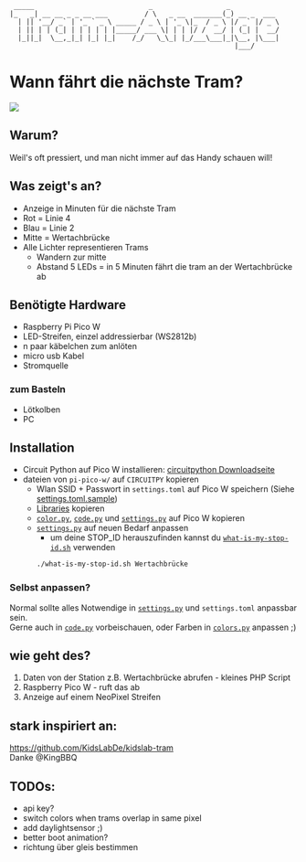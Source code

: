 ```
 _____                            _                  _            
|_   _| __ __ _ _ __ ___         / \   _ __  _______(_) __ _  ___ 
  | || '__/ _` | '_ ` _ \ _____ / _ \ | '_ \|_  / _ \ |/ _` |/ _ \
  | || | | (_| | | | | | |_____/ ___ \| | | |/ /  __/ | (_| |  __/
  |_||_|  \__,_|_| |_| |_|    /_/   \_\_| |_/___\___|_|\__, |\___|
                                                       |___/      
```

# Wann fährt die nächste Tram?

![](TramAnzeige.jpg)

## Warum?

Weil's oft pressiert, und man nicht immer auf das Handy schauen will!

## Was zeigt's an?
- Anzeige in Minuten für die nächste Tram
- Rot = Linie 4
- Blau = Linie 2
- Mitte = Wertachbrücke
- Alle Lichter representieren Trams
    - Wandern zur mitte
    - Abstand 5 LEDs = in 5 Minuten fährt die tram an der Wertachbrücke ab

## Benötigte Hardware
- Raspberry Pi Pico W
- LED-Streifen, einzel addressierbar (WS2812b)
- n paar käbelchen zum anlöten
- micro usb Kabel
- Stromquelle
### zum Basteln
- Lötkolben
- PC

## Installation
- Circuit Python auf Pico W installieren: [circuitpython Downloadseite](https://circuitpython.org/board/raspberry_pi_pico_w/)
- dateien von `pi-pico-w/` auf `CIRCUITPY` kopieren
  - Wlan SSID + Passwort in `settings.toml` auf Pico W speichern (Siehe [settings.toml.sample](pi-pico-w/settings.toml.sample))
  - [Libraries](pi-pico-w/lib) kopieren
  - [`color.py`](pi-pico-w/color.py), [`code.py`](pi-pico-w/code.py) und [`settings.py`](pi-pico-w/settings.py) auf Pico W kopieren    
  - [`settings.py`](pi-pico-w/settings.py) auf neuen Bedarf anpassen
    - um deine STOP_ID herauszufinden kannst du [`what-is-my-stop-id.sh`](what-is-my-stop-id.sh) verwenden  
    ``` sh
    ./what-is-my-stop-id.sh Wertachbrücke
    ```

### Selbst anpassen?
Normal sollte alles Notwendige in [`settings.py`](pi-pico-w/settings.py) und `settings.toml` anpassbar sein.  
Gerne auch in [`code.py`](pi-pico-w/code.py) vorbeischauen, oder Farben in [`colors.py`](pi-pico-w/colors.py) anpassen ;) 

## wie geht des?

1. Daten von der Station z.B. Wertachbrücke abrufen - kleines PHP Script
2. Raspberry Pico W - ruft das ab
3. Anzeige auf einem NeoPixel Streifen

## stark inspiriert an:
https://github.com/KidsLabDe/kidslab-tram  
Danke @KingBBQ

## TODOs:
- api key?
- switch colors when trams overlap in same pixel
- add daylightsensor ;)
- better boot animation?
- richtung über gleis bestimmen
